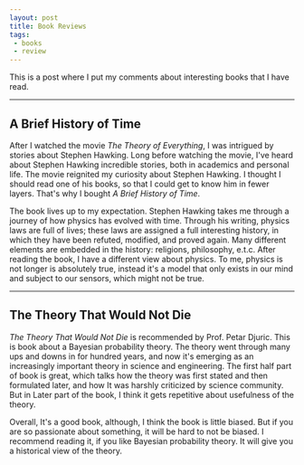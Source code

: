 ```yaml
---
layout: post
title: Book Reviews
tags:
 - books
 - review
---
```


This is a post where I put my comments about interesting books that I have read.<!--break-->

<hr>

<div>
<a name="title" style="text-decoration:none"><h2>A Brief History of Time</h2></a>
</div>

After I watched the movie <i>The Theory of Everything</i>, I was intrigued by stories about Stephen Hawking. Long before watching the movie, I've heard about Stephen Hawking incredible stories, both in academics and personal life. The movie reignited my curiosity about Stephen Hawking. I thought I should read one of his books, so that I could get to know him in fewer layers. That's why I bought <i>A Brief History of Time</i>.

The book lives up to my expectation. Stephen Hawking takes me through a journey of how physics has evolved with time. Through his writing, physics laws are full of lives; these laws are assigned a full interesting history, in which they have been refuted, modified, and proved again. Many different elements are embedded in the history: religions, philosophy, e.t.c. After reading the book, I have a different view about physics. To me, physics is not longer is absolutely true, instead it's a model that only exists in our mind and subject to our sensors, which might not be true.

<hr>

<div>
<a name="title2" style="text-decoration:none"><h2>The Theory That Would Not Die</h2></a>
</div>

<i>The Theory That Would Not Die</i> is recommended by Prof. Petar Djuric. This is book about a Bayesian probability theory. The theory went through many ups and downs in for hundred years, and now it's emerging as an increasingly important theory in science and engineering. The first half part of book is great, which talks how the theory was first stated and then formulated later, and how It was harshly criticized by science community. But in Later part of the book, I think it gets repetitive about usefulness of the theory.

Overall, It's a good book, although, I think the book is little biased. But if you are so passionate about something, it will be hard to not be biased. I recommend reading it, if you like Bayesian probability theory. It will give you a historical view of the theory.
